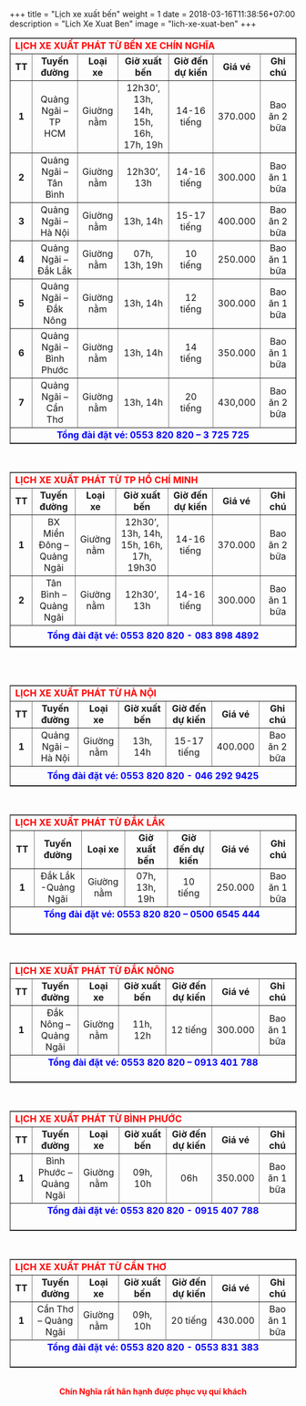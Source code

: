 +++
title = "Lịch xe xuất bến"
weight =  1
date = 2018-03-16T11:38:56+07:00
description = "Lich Xe Xuat Ben"
image = "lich-xe-xuat-ben"
+++
&nbsp;
<table border="1" cellpadding="0" cellspacing="0" style="width: 100%;">
	<tbody>
		<tr>
			<td colspan="7" style="width:100%;">
			<div><span style="color:rgb(255, 0, 0);"><strong>LỊCH XE XUẤT PHÁT TỪ BẾN XE CHÍN NGHĨA </strong></span></div>
			</td>
		</tr>
		<tr>
			<td style="width: 37px; text-align: center;"><strong>TT</strong></td>
			<td style="width: 132px; text-align: center;"><strong>Tuyến đường</strong></td>
			<td style="width: 78px; text-align: center;"><strong>Loại xe</strong></td>
			<td style="width: 150px; text-align: center;"><strong>Giờ xuất bến</strong></td>
			<td style="width: 141px; text-align: center;"><strong>Giờ đến dự kiến</strong></td>
			<td style="width: 90px; text-align: center;"><strong>Giá vé</strong></td>
			<td style="width: 105px; text-align: center;"><strong>Ghi chú</strong></td>
		</tr>
		<tr>
			<td style="width: 37px; text-align: center;"><strong>1</strong></td>
			<td style="width: 132px; text-align: center;">Quảng Ngãi – TP HCM</td>
			<td style="width: 78px; text-align: center;">Giường nằm</td>
			<td style="width: 150px; text-align: center;">12h30’, 13h, 14h, 15h, 16h, 17h, 19h</td>
			<td style="width: 141px; text-align: center;">14-16 tiếng</td>
			<td style="width: 90px; text-align: center;">370.000</td>
			<td style="width: 105px; text-align: center;">Bao ăn 2 bữa</td>
		</tr>
		<tr>
			<td style="width: 37px; text-align: center;"><strong>2</strong></td>
			<td style="width: 132px; text-align: center;">Quảng Ngãi – Tân Bình</td>
			<td style="width: 78px; text-align: center;">Giường nằm</td>
			<td style="width: 150px; text-align: center;">12h30’, 13h</td>
			<td style="width: 141px; text-align: center;">14-16 tiếng</td>
			<td style="width: 90px; text-align: center;">300.000</td>
			<td style="width: 105px; text-align: center;">Bao ăn 1 bữa</td>
		</tr>
		<tr>
			<td style="width: 37px; text-align: center;"><strong>3</strong></td>
			<td style="width: 132px; text-align: center;">Quảng Ngãi – Hà Nội</td>
			<td style="width: 78px; text-align: center;">Giường nằm</td>
			<td style="width: 150px; text-align: center;">13h, 14h</td>
			<td style="width: 141px; text-align: center;">15-17 tiếng</td>
			<td style="width: 90px; text-align: center;">400.000</td>
			<td style="width: 105px; text-align: center;">Bao ăn 2 bữa</td>
		</tr>
		<tr>
			<td style="width: 37px; text-align: center;"><strong>4</strong></td>
			<td style="width: 132px; text-align: center;">Quảng Ngãi – Đắk Lắk</td>
			<td style="width: 78px; text-align: center;">Giường nằm</td>
			<td style="width: 150px; text-align: center;">07h, 13h, 19h</td>
			<td style="width: 141px; text-align: center;">10 tiếng</td>
			<td style="width: 90px; text-align: center;">250.000</td>
			<td style="width: 105px; text-align: center;">Bao ăn 1 bữa</td>
		</tr>
		<tr>
			<td style="width: 37px; text-align: center;"><strong>5</strong></td>
			<td style="width: 132px; text-align: center;">Quảng Ngãi – Đắk Nông</td>
			<td style="width: 78px; text-align: center;">Giường nằm</td>
			<td style="width: 150px; text-align: center;">13h, 14h</td>
			<td style="width: 141px; text-align: center;">12 tiếng</td>
			<td style="width: 90px; text-align: center;">300.000</td>
			<td style="width: 105px; text-align: center;">Bao ăn 1 bữa</td>
		</tr>
		<tr>
			<td style="width: 37px; text-align: center;"><strong>6</strong></td>
			<td style="width: 132px; text-align: center;">Quảng Ngãi – Bình Phước</td>
			<td style="width: 78px; text-align: center;">Giường nằm</td>
			<td style="width: 150px; text-align: center;">13h, 14h</td>
			<td style="width: 141px; text-align: center;">14 tiếng</td>
			<td style="width: 90px; text-align: center;">350.000</td>
			<td style="width: 105px; text-align: center;">Bao ăn 1 bữa</td>
		</tr>
		<tr>
			<td style="width: 37px; text-align: center;"><strong>7</strong></td>
			<td style="width: 132px; text-align: center;">Quảng Ngãi – Cần Thơ</td>
			<td style="width: 78px; text-align: center;">Giường nằm</td>
			<td style="width: 150px; text-align: center;">13h, 14h</td>
			<td style="width: 141px; text-align: center;">20 tiếng</td>
			<td style="width: 90px; text-align: center;">430,000</td>
			<td style="width: 105px; text-align: center;">Bao ăn 2 bữa</td>
		</tr>
		<tr>
			<td colspan="7" style="width: 100%; height: 13px; text-align: center;"><span style="color:rgb(0, 0, 255);"><strong>Tổng đài đặt vé: 0553 820 820 – 3 725 725</strong></span></td>
		</tr>
	</tbody>
</table>

<div style="text-align: center;">&nbsp;</div>

<table border="1" cellpadding="0" cellspacing="0" style="width: 100%;">
	<tbody>
		<tr>
			<td colspan="7" style="width: 100%; text-align: center;">
			<div style="text-align: left;"><span style="color:rgb(255, 0, 0);"><strong>LỊCH XE XUẤT PHÁT TỪ TP HỒ CHÍ MINH</strong></span></div>
			</td>
		</tr>
		<tr>
			<td style="width: 37px; text-align: center;"><strong>TT</strong></td>
			<td style="width: 120px; text-align: center;"><strong>Tuyến đường</strong></td>
			<td style="width: 78px; text-align: center;"><strong>Loại xe</strong></td>
			<td style="width: 156px; text-align: center;"><strong>Giờ xuất bến</strong></td>
			<td style="width: 141px; text-align: center;"><strong>Giờ đến dự kiến</strong></td>
			<td style="width: 90px; text-align: center;"><strong>Giá vé</strong></td>
			<td style="width: 105px; text-align: center;"><strong>Ghi chú</strong></td>
		</tr>
		<tr>
			<td style="width: 37px; text-align: center;"><strong>1</strong></td>
			<td style="width: 120px; text-align: center;">BX Miền Đông – Quảng Ngãi</td>
			<td style="width: 78px; text-align: center;">Giường nằm</td>
			<td style="width: 156px; text-align: center;">12h30’, 13h, 14h, 15h, 16h, 17h, 19h30</td>
			<td style="width: 141px; text-align: center;">14-16 tiếng</td>
			<td style="width: 90px; text-align: center;">370.000</td>
			<td style="width: 105px; text-align: center;">Bao ăn 2 bữa</td>
		</tr>
		<tr>
			<td style="width: 37px; text-align: center;"><strong>2</strong></td>
			<td style="width: 120px; text-align: center;">Tân Bình – Quảng Ngãi</td>
			<td style="width: 78px; text-align: center;">Giường nằm</td>
			<td style="width: 156px; text-align: center;">12h30’, 13h</td>
			<td style="width: 141px; text-align: center;">14-16 tiếng</td>
			<td style="width: 90px; text-align: center;">300.000</td>
			<td style="width: 105px; text-align: center;">Bao ăn 1 bữa</td>
		</tr>
		<tr>
			<td colspan="7" style="width: 100%; height: 37px; text-align: center;"><span style="color:rgb(0, 0, 255);"><strong>Tổng đài đặt vé: 0553 820 820 - 083 898 4892 </strong></span></td>
		</tr>
	</tbody>
</table>

<div style="text-align: center;">&nbsp;<br>
&nbsp;</div>

<table border="1" cellpadding="0" cellspacing="0" style="width: 100%;">
	<tbody>
		<tr>
			<td colspan="7" style="width: 100%; text-align: center;">
			<div style="text-align: left;"><span style="color:rgb(255, 0, 0);"><strong>LỊCH XE XUẤT PHÁT TỪ HÀ NỘI </strong></span></div>
			</td>
		</tr>
		<tr>
			<td style="width: 37px; text-align: center;"><strong>TT</strong></td>
			<td style="width: 132px; text-align: center;"><strong>Tuyến đường</strong></td>
			<td style="width: 78px; text-align: center;"><strong>Loại xe</strong></td>
			<td style="width: 150px; text-align: center;"><strong>Giờ xuất bến</strong></td>
			<td style="width: 141px; text-align: center;"><strong>Giờ đến dự kiến</strong></td>
			<td style="width: 90px; text-align: center;"><strong>Giá vé</strong></td>
			<td style="width: 105px; text-align: center;"><strong>Ghi chú</strong></td>
		</tr>
		<tr>
			<td style="width: 37px; text-align: center;"><strong>1</strong></td>
			<td style="width: 132px; text-align: center;">Quảng Ngãi – Hà Nội</td>
			<td style="width: 78px; text-align: center;">Giường nằm</td>
			<td style="width: 150px; text-align: center;">13h, 14h</td>
			<td style="width: 141px; text-align: center;">15-17 tiếng</td>
			<td style="width: 90px; text-align: center;">400.000</td>
			<td style="width: 105px; text-align: center;">Bao ăn 2 bữa</td>
		</tr>
		<tr>
			<td colspan="7" style="width: 100%; height: 34px; text-align: center;"><span style="color:rgb(0, 0, 255);"><strong>Tổng đài đặt vé: 0553 820 820 - 046 292 9425 </strong></span></td>
		</tr>
	</tbody>
</table>

<div style="text-align: center;">&nbsp;</div>

<table border="1" cellpadding="0" cellspacing="0" style="width: 100%;">
	<tbody>
		<tr>
			<td colspan="7" style="width: 733px; text-align: center;">
			<div style="text-align: left;"><span style="color:rgb(255, 0, 0);"><strong>LỊCH XE XUẤT PHÁT TỪ ĐẮK LẮK </strong></span></div>
			</td>
		</tr>
		<tr>
			<td style="width: 37px; text-align: center;"><strong>TT</strong></td>
			<td style="width: 132px; text-align: center;"><strong>Tuyến đường</strong></td>
			<td style="width: 78px; text-align: center;"><strong>Loại xe</strong></td>
			<td style="width: 150px; text-align: center;"><strong>Giờ xuất bến</strong></td>
			<td style="width: 141px; text-align: center;"><strong>Giờ đến dự kiến</strong></td>
			<td style="width: 90px; text-align: center;"><strong>Giá vé</strong></td>
			<td style="width: 105px; text-align: center;"><strong>Ghi chú</strong></td>
		</tr>
		<tr>
			<td style="width: 37px; text-align: center;"><strong>1</strong></td>
			<td style="width: 132px; text-align: center;">Đắk Lắk -Quảng Ngãi</td>
			<td style="width: 78px; text-align: center;">Giường nằm</td>
			<td style="width: 150px; text-align: center;">07h, 13h, 19h</td>
			<td style="width: 141px; text-align: center;">10 tiếng</td>
			<td style="width: 90px; text-align: center;">250.000</td>
			<td style="width: 105px; text-align: center;">Bao ăn 1 bữa</td>
		</tr>
		<tr>
			<td colspan="7" style="width: 733px; height: 34px; text-align: center;"><span style="color:rgb(0, 0, 255);"><strong>Tổng đài đặt vé: 0553 820 820 – 0500 6545 444&nbsp; </strong></span><br>
			&nbsp;</td>
		</tr>
	</tbody>
</table>

<div style="text-align: center;">&nbsp;</div>

<table border="1" cellpadding="0" cellspacing="0" style="width: 100%;">
	<tbody>
		<tr>
			<td colspan="7" style="width: 100%; text-align: center;">
			<div style="text-align: left;"><span style="color:rgb(255, 0, 0);"><strong>LỊCH XE XUẤT PHÁT TỪ ĐẮK NÔNG </strong></span></div>
			</td>
		</tr>
		<tr>
			<td style="width: 37px; text-align: center;"><strong>TT</strong></td>
			<td style="width: 132px; text-align: center;"><strong>Tuyến đường</strong></td>
			<td style="width: 78px; text-align: center;"><strong>Loại xe</strong></td>
			<td style="width: 150px; text-align: center;"><strong>Giờ xuất bến</strong></td>
			<td style="width: 141px; text-align: center;"><strong>Giờ đến dự kiến</strong></td>
			<td style="width: 90px; text-align: center;"><strong>Giá vé</strong></td>
			<td style="width: 105px; text-align: center;"><strong>Ghi chú</strong></td>
		</tr>
		<tr>
			<td style="width: 37px; text-align: center;"><strong>1</strong></td>
			<td style="width: 132px; text-align: center;">Đắk Nông – Quảng Ngãi</td>
			<td style="width: 78px; text-align: center;">Giường nằm</td>
			<td style="width: 150px; text-align: center;">11h, 12h</td>
			<td style="width: 141px; text-align: center;">12 tiếng</td>
			<td style="width: 90px; text-align: center;">300.000</td>
			<td style="width: 105px; text-align: center;">Bao ăn 1 bữa</td>
		</tr>
		<tr>
			<td colspan="7" style="width: 100%; height: 34px; text-align: center;"><span style="color:rgb(0, 0, 255);"><strong>Tổng đài đặt vé: 0553 820 820 – 0913 401 788 </strong></span><br>
			&nbsp;</td>
		</tr>
	</tbody>
</table>

<div style="text-align: center;">&nbsp;</div>

<table border="1" cellpadding="0" cellspacing="0" style="width: 100%;">
	<tbody>
		<tr>
			<td colspan="7" style="width: 733px; text-align: center;">
			<div style="text-align: left;"><span style="color:rgb(255, 0, 0);"><strong>LỊCH XE XUẤT PHÁT TỪ BÌNH PHƯỚC </strong></span></div>
			</td>
		</tr>
		<tr>
			<td style="width: 37px; text-align: center;"><strong>TT</strong></td>
			<td style="width: 132px; text-align: center;"><strong>Tuyến đường</strong></td>
			<td style="width: 78px; text-align: center;"><strong>Loại xe</strong></td>
			<td style="width: 150px; text-align: center;"><strong>Giờ xuất bến</strong></td>
			<td style="width: 141px; text-align: center;"><strong>Giờ đến dự kiến</strong></td>
			<td style="width: 90px; text-align: center;"><strong>Giá vé</strong></td>
			<td style="width: 105px; text-align: center;"><strong>Ghi chú</strong></td>
		</tr>
		<tr>
			<td style="width: 37px; text-align: center;"><strong>1</strong></td>
			<td style="width: 132px; text-align: center;">Bình Phước – Quảng Ngãi</td>
			<td style="width: 78px; text-align: center;">Giường nằm</td>
			<td style="width: 150px; text-align: center;">09h, 10h</td>
			<td style="width: 141px; text-align: center;">06h</td>
			<td style="width: 90px; text-align: center;">350.000</td>
			<td style="width: 105px; text-align: center;">Bao ăn 1 bữa</td>
		</tr>
		<tr>
			<td colspan="7" style="width: 100%; height: 34px; text-align: center;"><span style="color:rgb(0, 0, 255);"><strong>Tổng đài đặt vé: 0553 820 820 - 0915 407 788</strong><br>
			&nbsp;</span></td>
		</tr>
	</tbody>
</table>

<div style="text-align: center;">&nbsp;</div>

<table border="1" cellpadding="0" cellspacing="0" style="width: 100%;">
	<tbody>
		<tr>
			<td colspan="7" style="width: 733px; text-align: center;">
			<div style="text-align: left;"><span style="color:rgb(255, 0, 0);"><strong>LỊCH XE XUẤT PHÁT TỪ CẦN THƠ </strong></span></div>
			</td>
		</tr>
		<tr>
			<td style="width: 37px; text-align: center;"><strong>TT</strong></td>
			<td style="width: 132px; text-align: center;"><strong>Tuyến đường</strong></td>
			<td style="width: 78px; text-align: center;"><strong>Loại xe</strong></td>
			<td style="width: 150px; text-align: center;"><strong>Giờ xuất bến</strong></td>
			<td style="width: 141px; text-align: center;"><strong>Giờ đến dự kiến</strong></td>
			<td style="width: 90px; text-align: center;"><strong>Giá vé</strong></td>
			<td style="width: 105px; text-align: center;"><strong>Ghi chú</strong></td>
		</tr>
		<tr>
			<td style="width: 37px; text-align: center;"><strong>1</strong></td>
			<td style="width: 132px; text-align: center;">Cần Thơ – Quảng Ngãi</td>
			<td style="width: 78px; text-align: center;">Giường nằm</td>
			<td style="width: 150px; text-align: center;">09h, 10h</td>
			<td style="width: 141px; text-align: center;">20 tiếng</td>
			<td style="width: 90px; text-align: center;">430.000</td>
			<td style="width: 105px; text-align: center;">Bao ăn 1 bữa</td>
		</tr>
		<tr>
			<td colspan="7" style="width: 100%; height: 34px; text-align: center;"><span style="color:rgb(0, 0, 255);"><strong>Tổng đài đặt vé: 0553 820 820 - 0553 831 383</strong></span><br>
			&nbsp;</td>
		</tr>
	</tbody>
</table>
&nbsp;

<div style="text-align: center;"><strong><span style="color:rgb(255, 0, 0);">Chín Nghĩa rất hân hạnh được phục vụ quí khách</span></strong><br>
<br>
<br>
&nbsp;</div>

